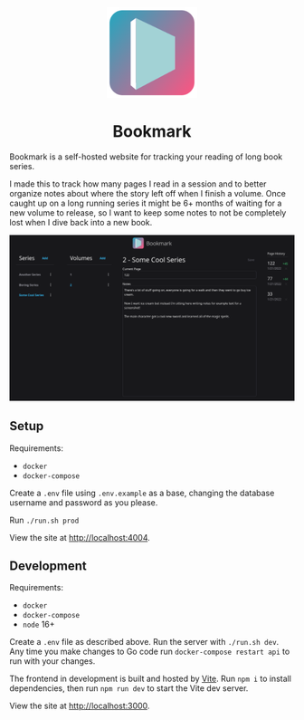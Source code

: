 <div align="center">
	<img src="src/static/src/logo.svg?sanitize=true" width="160" height="160" alt="Bookmark logo">
	<h1>Bookmark</h1>
</div>

Bookmark is a self-hosted website for tracking your reading of long book series.

I made this to track how many pages I read in a session and to better organize notes about where the story left off when I finish a volume. Once caught up on a long running series it might be 6+ months of waiting for a new volume to release, so I want to keep some notes to not be completely lost when I dive back into a new book.

<img src="docs/screenshot.png" alt="screenshot">

## Setup

Requirements:

- `docker`
- `docker-compose`

Create a `.env` file using `.env.example` as a base, changing the database username and password as you please.

Run `./run.sh prod`

View the site at [http://localhost:4004](http://localhost:4004).

## Development

Requirements:

- `docker`
- `docker-compose`
- `node` 16+

Create a `.env` file as described above. Run the server with `./run.sh dev`. Any time you make changes to Go code run `docker-compose restart api` to run with your changes.

The frontend in development is built and hosted by [Vite](https://vitejs.dev/). Run `npm i` to install dependencies, then run `npm run dev` to start the Vite dev server.

View the site at [http://localhost:3000](http://localhost:3000).
